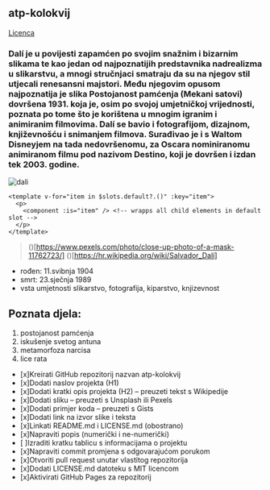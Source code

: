 ## atp-kolokvij
[Licenca](LICENSE.md)
### Dalí je u povijesti zapamćen po svojim snažnim i bizarnim slikama te kao jedan od najpoznatijih predstavnika nadrealizma u slikarstvu, a mnogi stručnjaci smatraju da su na njegov stil utjecali renesansni majstori. Među njegovim opusom najpoznatija je slika Postojanost pamćenja (Mekani satovi) dovršena 1931. koja je, osim po svojoj umjetničkoj vrijednosti, poznata po tome što je korištena u mnogim igranim i animiranim filmovima. Dalí se bavio i fotografijom, dizajnom, književnošću i snimanjem filmova. Surađivao je i s Waltom Disneyjem na tada nedovršenomu, za Oscara nominiranomu animiranom filmu pod nazivom Destino, koji je dovršen i izdan tek 2003. godine.
![dali](https://images.pexels.com/photos/11762723/pexels-photo-11762723.jpeg?auto=compress&cs=tinysrgb&w=1260&h=750&dpr=1)

```
<template v-for="item in $slots.default?.()" :key="item">
  <p>
    <component :is="item" /> <!-- wrapps all child elements in default slot -->
  </p>
</template>
```
> ()[https://www.pexels.com/photo/close-up-photo-of-a-mask-11762723/]
> ()[https://hr.wikipedia.org/wiki/Salvador_Dalí]
- rođen: 11.svibnja 1904
- smrt: 23.sječnja 1989
- vsta umjetnosti slikarstvo, fotografija, kiparstvo, knjizevnost
## Poznata djela:
1. postojanost pamćenja
2. iskušenje svetog antuna
3. metamorfoza narcisa
4. lice rata

- [x]Kreirati GitHub repozitorij nazvan atp-kolokvij
- [x]Dodati naslov projekta (H1)
- [x]Dodati kratki opis projekta (H2) – preuzeti tekst s Wikipedije
- [x]Dodati sliku – preuzeti s Unsplash ili Pexels
- [x]Dodati primjer koda – preuzeti s Gists
- [x]Dodati link na izvor slike i teksta
- [x]Linkati README.md i LICENSE.md (obostrano)
- [x]Napraviti popis (numerički i ne-numerički)
- [ ]Izraditi kratku tablicu s informacijama o projektu
- [x]Napraviti commit promjena s odgovarajućom porukom
- [x]Otvoriti pull request unutar vlastitog repozitorija
- [x]Dodati LICENSE.md datoteku s MIT licencom
- [x]Aktivirati GitHub Pages za repozitorij

